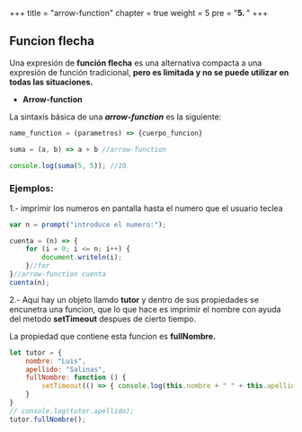 +++
title = "arrow-function"
chapter = true
weight = 5
pre = "<b>5. </b>"
+++
## Funcion flecha

Una expresión de **función flecha** es una alternativa compacta a una expresión de función tradicional, **pero es limitada y no se puede utilizar en todas las situaciones.**

- **Arrow-function**

La sintaxis básica de una _**arrow-function**_ es la siguiente:
~~~javascript
name_function = (parametros) => {cuerpo_funcion}
~~~
~~~javascript
suma = (a, b) => a + b //arrow-function

console.log(suma(5, 5)); //10
~~~

### Ejemplos:
1.- imprimir los numeros en pantalla hasta el numero que el usuario teclea
~~~javascript
var n = prompt("introduce el numero:");

cuenta = (n) => {
    for (i = 0; i <= n; i++) {
        document.writeln(i);
    }//for
}//arrow-function cuenta
cuenta(n);
~~~
2.- Aqui hay un objeto llamdo **tutor** y dentro de sus propiedades se encunetra una funcion, que lo que hace es imprimir el nombre con ayuda del metodo **setTimeout** despues de cierto tiempo. 

La propiedad que contiene esta funcion es **fullNombre.**
~~~javascript
let tutor = {
    nombre: "Luis",
    apellido: "Salinas",
    fullNombre: function () {
        setTimeout(() => { console.log(this.nombre + " " + this.apellido); }, 1000)
    }
}
// console.log(tutor.apellido);
tutor.fullNombre();
~~~